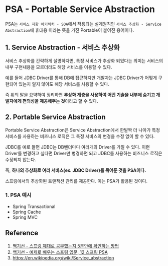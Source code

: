 # PSA - Portable Service Abstraction
PSA는 `서비스 지향 아키텍처 - SOA`에서 적용되는 설계원칙인 `서비스 추상화 - Service Abstraction`에 휴대용 이라는 뜻을 가진 Portable이 붙어진 용어이다. 

## 1. Service Abstraction - 서비스 추상화
서비스 추상화를 간략하게 설명하자면, 특정 서비스가 추상화 되었다는 의미는 서비스의 내부 구현내용을 모르더라도 해당 서비스를 이용할 수 있다. 

예를 들어 JDBC Driver를 통해 DB에 접근하지만 개발자는 JDBC Driver가 어떻게 구현되어 있는지 알지 않아도 해당 서비스를 사용할 수 있다.

즉 위의 말을 요약하여 정리하면 **추상화 계층을 사용하여 어떤 기술을 내부에 숨기고 개발자에게 편의성을 제공해주는 것**이라고 할 수 있다.

## 2. Portable Service Abstraction
Portable Service Abstraction은 Service Abstraction에서 한발짝 더 나아가 특정 서비스를 사용하는 비즈니스 로직은 그 특정 서비스의 변경을 수정 없이 할 수 있다.

JDBC를 예로 들면 JDBC는 DB벤더마다 여러개의 Driver를 가질 수 있다. 이런 Driver를 변경하고 싶다면 Driver만 병경하면 되고 JDBC를 사용하는 비즈니스 로직은 수정되지 않는다.

즉, **하나의 추상화로 여러 서비스(ex. JDBC Driver)를 묶어둔 것을 PSA이다.**

스프링에서의 추상화된 트랜잭션 관리를 제공한다. 이는 PSA가 활용된 것이다.

### 1. PSA 예시
- Spring Transactional
- Spring Cache
- Spring MVC

## Reference
1. [백기선 - 스프링 제대로 공부했는지 5분안에 확인하는 방법](https://www.youtube.com/watch?v=bJfbPWEMj_c&t=308s)
2. [백기선 - 예제로 배우는 스프링 입문, 12 스프링 PSA](https://www.youtube.com/watch?v=P3vzrqADl8I)
3. https://en.wikipedia.org/wiki/Service_abstraction